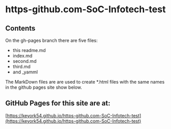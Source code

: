 # https-github.com-SoC-Infotech-test

## Contents

On the gh-pages branch there are five files:
- this readme.md
- index.md
- second.md
- third.md
- and _yamml

The MarkDown files are are used to create *.html files with the same names in the github pages site show below.

## GitHub Pages for this site are at:

[https://keyork54.github.io/https-github.com-SoC-Infotech-test](https://keyork54.github.io/https-github.com-SoC-Infotech-test)

